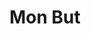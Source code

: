 ---
title : "Mon But"
testimonial_slider:
# slider item loop
            
# slider item loop
  image : "images/backgrounds/bg.gif"
  designation : "BAC +5"
  content : "Mon projet professionnel est de devenir architecte réseaux.<br>Concevoir l'interconnexion des équipements permettant de faire circuler les informations au sein d'une entreprise."
            
# slider item loop
# custom style
custom_class: "" 
custom_attributes: "" 
custom_css: ""
---